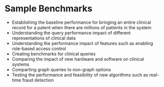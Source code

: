 # Sample Benchmarks

* Establishing the baseline performance for bringing an entire clinical record for a patent when there are millions of patients in the system
* Understanding the query performance impact of different representations of clinical data
* Understanding the performance impact of features such as enabling role-based access control
* Creating benchmarks for clinical queries
* Comparing the impact of new hardware and software on clinical systems
* Comparting graph queries to non-graph options
* Testing the performance and feasibility of new algorithms such as real-time fraud detection
